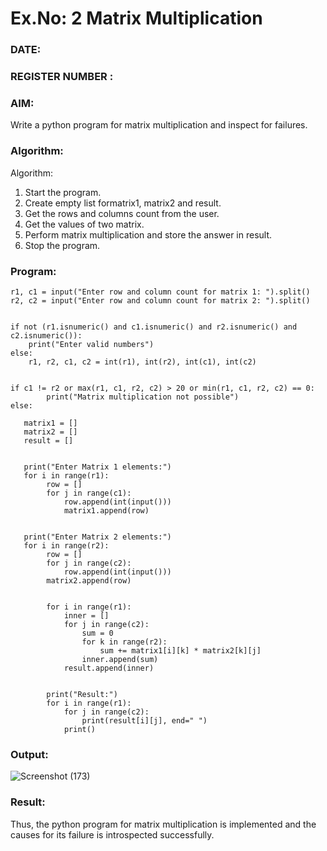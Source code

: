 # Ex.No: 2   Matrix Multiplication 

### DATE:                                                                            
### REGISTER NUMBER : 

### AIM: 
Write a python program for matrix multiplication and inspect for failures.
 
### Algorithm:

Algorithm:
1. Start the program.
2. Create empty list formatrix1, matrix2 and result.
3. Get the rows and columns count from the user.
4. Get the values of two matrix.
5. Perform matrix multiplication and store the answer in result.
6. Stop the program.
### Program:
```
r1, c1 = input("Enter row and column count for matrix 1: ").split()
r2, c2 = input("Enter row and column count for matrix 2: ").split()


if not (r1.isnumeric() and c1.isnumeric() and r2.isnumeric() and c2.isnumeric()):
    print("Enter valid numbers")
else:
    r1, r2, c1, c2 = int(r1), int(r2), int(c1), int(c2)

    
if c1 != r2 or max(r1, c1, r2, c2) > 20 or min(r1, c1, r2, c2) == 0:
        print("Matrix multiplication not possible")
else:
        
   matrix1 = []
   matrix2 = []
   result = []

        
   print("Enter Matrix 1 elements:")
   for i in range(r1):
        row = []
        for j in range(c1):
            row.append(int(input()))
            matrix1.append(row)

        
   print("Enter Matrix 2 elements:")
   for i in range(r2):
        row = []
        for j in range(c2):
            row.append(int(input()))
        matrix2.append(row)

        
        for i in range(r1):
            inner = []
            for j in range(c2):
                sum = 0
                for k in range(r2): 
                    sum += matrix1[i][k] * matrix2[k][j]
                inner.append(sum)
            result.append(inner)

        
        print("Result:")
        for i in range(r1):
            for j in range(c2):
                print(result[i][j], end=" ")
            print()

```











### Output:


![Screenshot (173)](https://github.com/user-attachments/assets/9c1b012b-99e4-4503-9d2e-61d027627970)





### Result:
Thus, the python program for matrix multiplication is implemented and the causes for its failure is introspected successfully.


